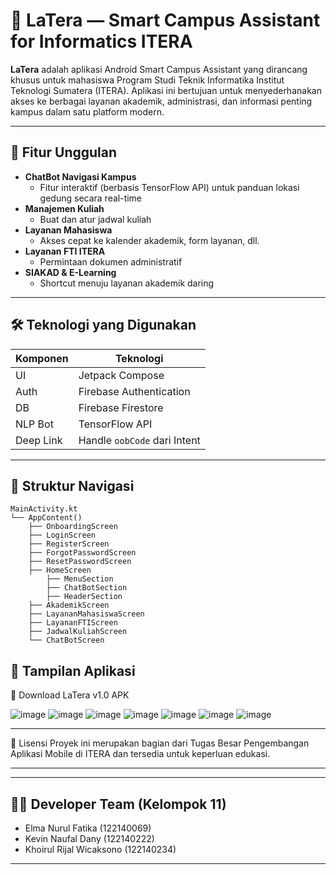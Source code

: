 # 📱 LaTera — Smart Campus Assistant for Informatics ITERA

**LaTera** adalah aplikasi Android Smart Campus Assistant yang dirancang khusus untuk mahasiswa Program Studi Teknik Informatika Institut Teknologi Sumatera (ITERA). Aplikasi ini bertujuan untuk menyederhanakan akses ke berbagai layanan akademik, administrasi, dan informasi penting kampus dalam satu platform modern.

---

## 🚀 Fitur Unggulan

- **ChatBot Navigasi Kampus**
  - Fitur interaktif (berbasis TensorFlow API) untuk panduan lokasi gedung secara real-time
- **Manajemen Kuliah**
  - Buat dan atur jadwal kuliah
- **Layanan Mahasiswa**
  - Akses cepat ke kalender akademik, form layanan, dll.
- **Layanan FTI ITERA**
  - Permintaan dokumen administratif
- **SIAKAD & E-Learning**
  - Shortcut menuju layanan akademik daring

---

## 🛠️ Teknologi yang Digunakan

| Komponen | Teknologi             |
|----------|------------------------|
| UI       | Jetpack Compose        |
| Auth     | Firebase Authentication |
| DB       | Firebase Firestore     |
| NLP Bot  | TensorFlow API         |
| Deep Link| Handle `oobCode` dari Intent |

---

## 📂 Struktur Navigasi

```text
MainActivity.kt
└── AppContent()
    ├── OnboardingScreen
    ├── LoginScreen
    ├── RegisterScreen
    ├── ForgotPasswordScreen
    ├── ResetPasswordScreen
    ├── HomeScreen
        ├── MenuSection
        ├── ChatBotSection
        ├── HeaderSection
    ├── AkademikScreen
    ├── LayananMahasiswaScreen
    ├── LayananFTIScreen
    ├── JadwalKuliahScreen
    └── ChatBotScreen
```

## 📸 Tampilan Aplikasi
🔗 Download LaTera v1.0 APK

![image](https://github.com/user-attachments/assets/058634f6-e6a6-4c2c-9843-919f0bbef032)
![image](https://github.com/user-attachments/assets/1ff393df-d834-4013-9c76-6032bc5c8615)
![image](https://github.com/user-attachments/assets/2a16f8c3-8310-4ebd-8c3e-6ffb5f76c202)
![image](https://github.com/user-attachments/assets/52bdc2b0-5bf3-45ec-9847-40de837a501a)
![image](https://github.com/user-attachments/assets/c897ea41-51bb-4b5f-9fe1-ae8d72bb9321)
![image](https://github.com/user-attachments/assets/a477b548-f77d-4eb4-a90e-600360783471)
![image](https://github.com/user-attachments/assets/5d5693bb-0bcb-4fe6-b01d-6807171364bf)

---

📜 Lisensi
Proyek ini merupakan bagian dari Tugas Besar Pengembangan Aplikasi Mobile di ITERA dan tersedia untuk keperluan edukasi.

---

---

## 👨‍💻 Developer Team (Kelompok 11)

*   Elma Nurul Fatika (122140069)  
*   Kevin Naufal Dany (122140222)  
*   Khoirul Rijal Wicaksono (122140234)  

---
